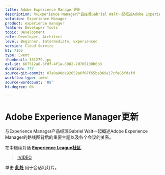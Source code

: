 ```yaml
---
title: Adobe Experience Manager更新
description: 与Experience Manager产品经理Gabriel Walt一起概述Adobe Experience Manager的路线图背后的重要主题以及各个会议的关系。 此会话作为Adobe Developers Live内容活动的一部分提供。
solution: Experience Manager
product: experience manager
feature: Developer Tools
topic: Development
role: Developer, Architect
level: Beginner, Intermediate, Experienced
version: Cloud Service
kt: 7165
type: Event
thumbnail: 331279.jpg
exl-id: 667512a8-5fdf-4f1a-8082-7d765100b6b3
duration: 777
source-git-commit: 07a0a88da92652a6f07f65ba369e17cfe85fdafd
workflow-type: tm+mt
source-wordcount: '88'
ht-degree: 0%

---
```


# Adobe Experience Manager更新

与Experience Manager产品经理Gabriel Walt一起概述Adobe Experience Manager的路线图背后的重要主题以及各个会议的关系。

在中继续对话 **[Experience League社区](https://adobe.ly/36Yd3v6)**.

>[!VIDEO](https://video.tv.adobe.com/v/331279/?quality=12&learn=on&hidetitle=true)

单击 **[此处](/help/adobe-developers-live/assets/experience-manager-updates.pdf)** 用于会话幻灯片。
